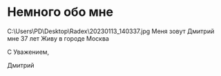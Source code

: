 # Немного обо мне

C:\Users\PD\Desktop\Radex\20230113_140337.jpg
Меня зовут Дмитрий мне 37 лет
Живу в городе Москва

С Уважением,

Дмитрий